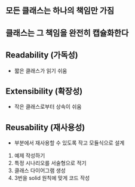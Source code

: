 ## 모든 클래스는 하나의 책임만 가짐
## 클래스는 그 책임을 완전히 캡슐화한다

## Readability (가독성)
- 짧은 클래스가 읽기 쉬움
## Extensibility (확장성)
- 작은 클래스로부터 상속이 쉬움
## Reusability (재사용성)
- 부분에서 재사용할 수 있도록 작고 모듈식으로 설계

1. 예제 작성하기
2. 특정 시나리오를 서술형으로 적기
3. 클래스 다이어그램 생성
4. 3번을 solid 원칙에 맞게 코드 작성


